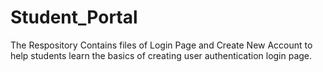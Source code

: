 # Student_Portal
The Respository Contains files of Login Page and Create New Account to help students learn the basics of creating user authentication  login page.
